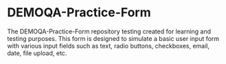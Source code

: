 # DEMOQA-Practice-Form
The DEMOQA-Practice-Form repository testing created for learning and testing purposes. This form is designed to simulate a basic user input form with various input fields such as text, radio buttons, checkboxes, email, date, file upload, etc.
